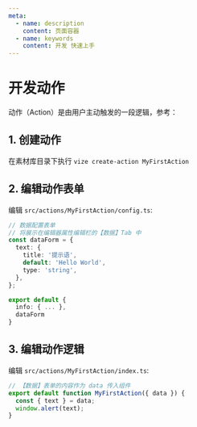 ```yaml
---
meta:
  - name: description
    content: 页面容器
  - name: keywords
    content: 开发 快速上手
---
```


# 开发动作

动作（Action）是由用户主动触发的一段逻辑，参考：

## 1. 创建动作

在素材库目录下执行 `vize create-action MyFirstAction`

## 2. 编辑动作表单

编辑 `src/actions/MyFirstAction/config.ts`:

```ts
// 数据配置表单
// 将展示在编辑器属性编辑栏的【数据】Tab 中
const dataForm = {
  text: {
    title: '提示语',
    default: 'Hello World',
    type: 'string',
  },
};

export default {
  info: { ... },
  dataForm
}
```

## 3. 编辑动作逻辑

编辑 `src/actions/MyFirstAction/index.ts`:

```ts
// 【数据】表单的内容作为 data 传入组件
export default function MyFirstAction({ data }) {
  const { text } = data;
  window.alert(text);
}
```
